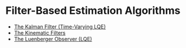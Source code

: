 # Filter-Based Estimation Algorithms

- [The Kalman Filter (Time-Varying LQE)](./The_Kalman_Filter_(Time-Varying_LQE).md)
- [The Kinematic Filters](./The_Kinematic_Filters.md)
- [The Luenberger Observer (LQE)](./The_Luenberger_Observer_(LQE).md)

